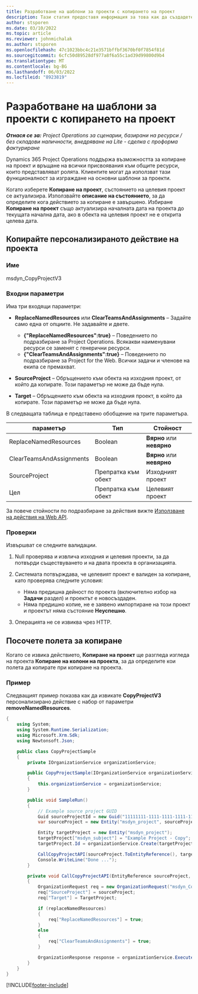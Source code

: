 ```yaml
---
title: Разработване на шаблони за проекти с копирането на проект
description: Тази статия предоставя информация за това как да създадете шаблони за проекти с помощта на персонализираното действие Копиране на проект.
author: stsporen
ms.date: 03/10/2022
ms.topic: article
ms.reviewer: johnmichalak
ms.author: stsporen
ms.openlocfilehash: 47c1023bbc4c21e3571bffbf3670bf0f7854f81d
ms.sourcegitcommit: 6cfc50d89528df977a8f6a55c1ad39d99800d9b4
ms.translationtype: MT
ms.contentlocale: bg-BG
ms.lasthandoff: 06/03/2022
ms.locfileid: "8923819"
---
```

# <a name="develop-project-templates-with-copy-project"></a>Разработване на шаблони за проекти с копирането на проект

_**Отнася се за:** Project Operations за сценарии, базирани на ресурси / без складови наличности, внедряване на Lite - сделка с проформа фактуриране_

Dynamics 365 Project Operations поддържа възможността за копиране на проект и връщане на всички присвоявания към общите ресурси, които представляват ролята. Клиентите могат да използват тази функционалност за изграждане на основни шаблони за проекти.

Когато изберете **Копиране на проект**, състоянието на целевия проект се актуализира. Използвайте **описание на състоянието**, за да определите кога действието за копиране е завършено. Избиране **Копиране на проект** също актуализира началната дата на проекта до текущата начална дата, ако в обекта на целевия проект не е открита целева дата.

## <a name="copy-project-custom-action"></a>Копирайте персонализираното действие на проекта

### <a name="name"></a>Име 

msdyn\_CopyProjectV3

### <a name="input-parameters"></a>Входни параметри

Има три входящи параметри:

- **ReplaceNamedResources** или **ClearTeamsAndAssignments** – Задайте само една от опциите. Не задавайте и двете.

    - **\{"ReplaceNamedResources":true\}** – Поведението по подразбиране за Project Operations. Всякакви наименувани ресурси се заменят с генерични ресурси.
    - **\{"ClearTeamsAndAssignments":true\}** – Поведението по подразбиране за Project for the Web. Всички задачи и членове на екипа се премахват.

- **SourceProject** – Обръщението към обекта на изходния проект, от който да копирате. Този параметър не може да бъде нула.
- **Target** – Обръщението към обекта на изходния проект, в който да копирате. Този параметър не може да бъде нула.

В следващата таблица е представено обобщение на трите параметъра.

| параметър                | Тип             | Стойност                 |
|--------------------------|------------------|-----------------------|
| ReplaceNamedResources    | Boolean          | **Вярно** или **невярно** |
| ClearTeamsAndAssignments | Boolean          | **Вярно** или **невярно** |
| SourceProject            | Препратка към обект | Изходният проект    |
| Цел                   | Препратка към обект | Целевият проект    |

За повече стойности по подразбиране за действия вижте [Използване на действия на Web API](/powerapps/developer/common-data-service/webapi/use-web-api-actions).

### <a name="validations"></a>Проверки

Извършват се следните валидации.

1. Null проверява и извлича изходния и целевия проекти, за да потвърди съществуването и на двата проекта в организацията.
2. Системата потвърждава, че целевият проект е валиден за копиране, като проверява следните условия:

    - Няма предишна дейност по проекта (включително избор на **Задачи** раздел) и проектът е новосъздаден.
    - Няма предишно копие, не е заявено импортиране на този проект и проектът няма състояние **Неуспешно**.

3. Операцията не се извиква чрез HTTP.

## <a name="specify-fields-to-copy"></a>Посочете полета за копиране

Когато се извика действието, **Копиране на проект** ще разгледа изгледа на проекта **Копиране на колони на проекта**, за да определите кои полета да копирате при копиране на проекта.

### <a name="example"></a>Пример

Следващият пример показва как да извикате **CopyProjectV3** персонализирано действие с набор от параметри **removeNamedResources**.

```C#
{
    using System;
    using System.Runtime.Serialization;
    using Microsoft.Xrm.Sdk;
    using Newtonsoft.Json;

    public class CopyProjectSample
    {
        private IOrganizationService organizationService;

        public CopyProjectSample(IOrganizationService organizationService)
        {
            this.organizationService = organizationService;
        }

        public void SampleRun()
        {
            // Example source project GUID
            Guid sourceProjectId = new Guid("11111111-1111-1111-1111-111111111111");
            var sourceProject = new Entity("msdyn_project", sourceProjectId);

            Entity targetProject = new Entity("msdyn_project");
            targetProject["msdyn_subject"] = "Example Project - Copy";
            targetProject.Id = organizationService.Create(targetProject);

            CallCopyProjectAPI(sourceProject.ToEntityReference(), targetProject.ToEntityReference(), copyOption, true, false);
            Console.WriteLine("Done ...");
        }

        private void CallCopyProjectAPI(EntityReference sourceProject, EntityReference TargetProject, bool replaceNamedResources = true, bool clearTeamsAndAssignments = false)
        {
            OrganizationRequest req = new OrganizationRequest("msdyn_CopyProjectV3");
            req["SourceProject"] = sourceProject;
            req["Target"] = TargetProject;

            if (replaceNamedResources)
            {
                req["ReplaceNamedResources"] = true;
            }
            else
            {
                req["ClearTeamsAndAssignments"] = true;
            }

            OrganizationResponse response = organizationService.Execute(req);
        }
    }
}
```

[!INCLUDE[footer-include](../includes/footer-banner.md)]
